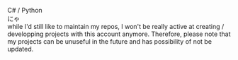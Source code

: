 C# / Python  
にゃ  
while I'd still like to maintain my repos, I won't be really active at creating / developping projects with this account anymore. Therefore, please note that my projects can be unuseful in the future and has possibility of not be updated.
